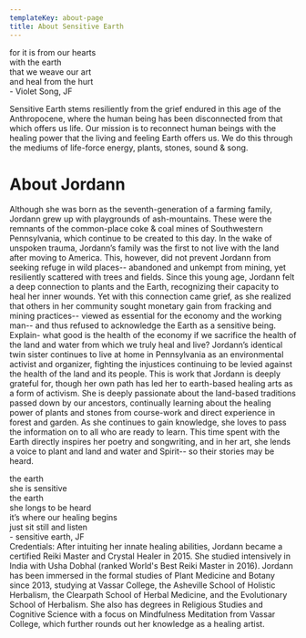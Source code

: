 ```yaml
---
templateKey: about-page
title: About Sensitive Earth
---
```


<div class=" is-italic">
for it is from our hearts <br>
with the earth <br>
that we weave our art <br>
and heal from the hurt <br>
</div>
<div class="column is-1 has-padding-left">
- Violet Song, JF
</div>
</div>

Sensitive Earth stems resiliently from the grief endured in this age of the Anthropocene, where the human being has been disconnected from that which offers us life.  Our mission is to reconnect human beings with the healing power that the living and feeling Earth offers us.  We do this through the mediums of life-force energy, plants, stones, sound & song. 

# About Jordann

Although she was born as the seventh-generation of a farming family, Jordann grew up with playgrounds of ash-mountains. These were the remnants of the common-place coke & coal mines of Southwestern Pennsylvania, which continue to be created to this day. 
In the wake of unspoken trauma, Jordann’s family was the first to not live with the land after moving to America.  This, however, did not prevent Jordann from seeking refuge in wild places-- abandoned and unkempt from mining, yet resiliently scattered with trees and fields.  Since this young age, Jordann felt a deep connection to plants and the Earth, recognizing their capacity to heal her inner wounds.  Yet with this connection came grief, as she realized that others in her community sought monetary gain from fracking and mining practices-- viewed as essential for the economy and the working man-- and thus refused to acknowledge the Earth as a sensitive being.  Explain- what good is the health of the economy if we sacrifice the health of the land and water from which we truly heal and live?
Jordann’s identical twin sister continues to live at home in Pennsylvania as an environmental activist and organizer, fighting the injustices continuing to be levied against the health of the land and its people.  This is work that Jordann is deeply grateful for, though her own path has led her to earth-based healing arts as a form of activism.  She is deeply passionate about the land-based traditions passed down by our ancestors, continually learning about the healing power of plants and stones from course-work and direct experience in forest and garden.  As she continues to gain knowledge, she loves to pass the information on to all who are ready to learn.  This time spent with the Earth directly inspires her poetry and songwriting, and in her art, she lends a voice to plant and land and water and Spirit-- so their stories may be heard.

<div class="is-italic">
the earth <br>
she is sensitive <br>
the earth <br>
she longs to be heard <br>
it’s where our healing begins <br>
just sit still and listen <br>
</div>
<div class="column is-1 has-padding-left">
    -  sensitive earth, JF
</div>

<div class="has-text-grey">
Credentials: After intuiting her innate healing abilities, Jordann became a certified Reiki Master and Crystal Healer in 2015. She studied intensively in India with Usha Dobhal (ranked World's Best Reiki Master in 2016). Jordann has been immersed in the formal studies of Plant Medicine and Botany since 2013, studying at Vassar College, the Asheville School of Holistic Herbalism, the Clearpath School of Herbal Medicine, and the Evolutionary School of Herbalism. She also has degrees in Religious Studies and Cognitive Science with a focus on Mindfulness Meditation from Vassar College, which further rounds out her knowledge as a healing artist.
</div>
